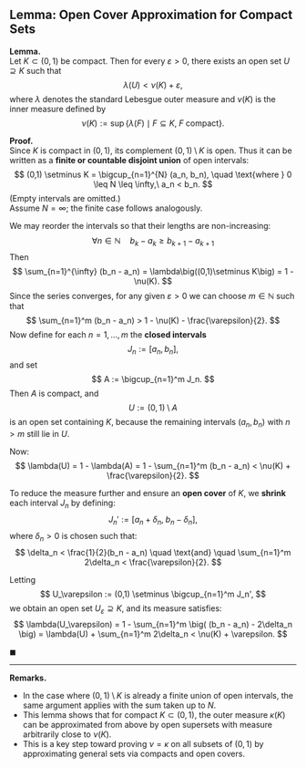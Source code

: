 
## Lemma: Open Cover Approximation for Compact Sets

**Lemma.**  
Let $K \subset (0,1)$ be compact. Then for every $\varepsilon > 0$, there exists an open set $U \supseteq K$ such that
$$
\lambda(U) < \nu(K) + \varepsilon,
$$
where $\lambda$ denotes the standard Lebesgue outer measure and $\nu(K)$ is the inner measure defined by
$$
\nu(K) := \sup\{ \lambda(F) \mid F \subseteq K,\; F \text{ compact} \}.
$$

**Proof.**  
Since $K$ is compact in $(0,1)$, its complement $(0,1) \setminus K$ is open. Thus it can be written as a **finite or countable disjoint union** of open intervals:
$$
(0,1) \setminus K = \bigcup_{n=1}^{N} (a_n, b_n), \quad \text{where } 0 \leq N \leq \infty,\ a_n < b_n.
$$
(Empty intervals are omitted.)  
Assume $N = \infty$; the finite case follows analogously.

We may reorder the intervals so that their lengths are non-increasing:
$$
\forall n\in \mathbb{N} \quad b_k - a_k \geq b_{k+1} - a_{k+1}
$$
Then
$$
\sum_{n=1}^{\infty} (b_n - a_n) = \lambda\big((0,1)\setminus K\big) = 1 - \nu(K).
$$
Since the series converges, for any given $\varepsilon > 0$ we can choose $m \in \mathbb{N}$ such that
$$
\sum_{n=1}^m (b_n - a_n) > 1 - \nu(K) - \frac{\varepsilon}{2}.
$$
Now define for each $n = 1, \dotsc, m$ the **closed intervals**
$$
J_n := [a_n, b_n],
$$
and set
$$
A := \bigcup_{n=1}^m J_n.
$$
Then $A$ is compact, and
$$
U := (0,1) \setminus A
$$
is an open set containing $K$, because the remaining intervals $(a_n, b_n)$ with $n > m$ still lie in $U$.

Now:
$$
\lambda(U) = 1 - \lambda(A) = 1 - \sum_{n=1}^m (b_n - a_n) < \nu(K) + \frac{\varepsilon}{2}.
$$

To reduce the measure further and ensure an **open cover** of $K$, we **shrink** each interval $J_n$ by defining:
$$
J_n' := [a_n + \delta_n,\; b_n - \delta_n],
$$
where $\delta_n > 0$ is chosen such that:
$$
\delta_n < \frac{1}{2}(b_n - a_n) \quad \text{and} \quad \sum_{n=1}^m 2\delta_n < \frac{\varepsilon}{2}.
$$

Letting
$$
U_\varepsilon := (0,1) \setminus \bigcup_{n=1}^m J_n',
$$
we obtain an open set $U_\varepsilon \supseteq K$, and its measure satisfies:
$$
\lambda(U_\varepsilon) = 1 - \sum_{n=1}^m \big( (b_n - a_n) - 2\delta_n \big) = \lambda(U) + \sum_{n=1}^m 2\delta_n < \nu(K) + \varepsilon.
$$

$\blacksquare$

---

**Remarks.**

- In the case where $(0,1) \setminus K$ is already a finite union of open intervals, the same argument applies with the sum taken up to $N$.
- This lemma shows that for compact $K \subset (0,1)$, the outer measure $\kappa(K)$ can be approximated from above by open supersets with measure arbitrarily close to $\nu(K)$.
- This is a key step toward proving $\nu = \kappa$ on all subsets of $(0,1)$ by approximating general sets via compacts and open covers.
